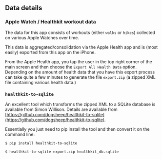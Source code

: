 ## Data details

### Apple Watch / Healthkit workout data

The data for this app consists of workouts (either `walks` or `hikes`) collected on various Apple Watches over time.

This data is aggregated/consolidation via the Apple Health app and is (most easily) exported from this app on the iPhone.

From the Apple Health app, you tap the user in the top right corner of the main screen and then choose the `Export All Health Data` option. Depending
on the amount of health data that you have this export process can take quite a few minutes to generate the file `export.zip` (a zipped XML file containing various health data.)

### `healthkit-to-sqlite`

An excellent tool which transforms the zipped XML to a SQLite database is available from Simon Willison. Details are available from
[https://github.com/dogsheep/healthkit-to-sqlite](https://github.com/dogsheep/healthkit-to-sqlite).

Essentially you just need to pip install the tool and then convert it on the command line:

    $ pip install healthkit-to-sqlite

    $ healthkit-to-sqlite export.zip healthkit_db.sqlite
